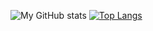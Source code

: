

![My GitHub stats](https://github-readme-stats.vercel.app/api?username=l4km47&count_private=true&include_all_commits=true&show_icons=true&theme=tokyonight&hide_border=true)
[![Top Langs](https://github-readme-stats.vercel.app/api/top-langs/?username=l4km47&layout=compact&theme=tokyonight&hide_border=true)](https://github.com/anuraghazra/github-readme-stats)
